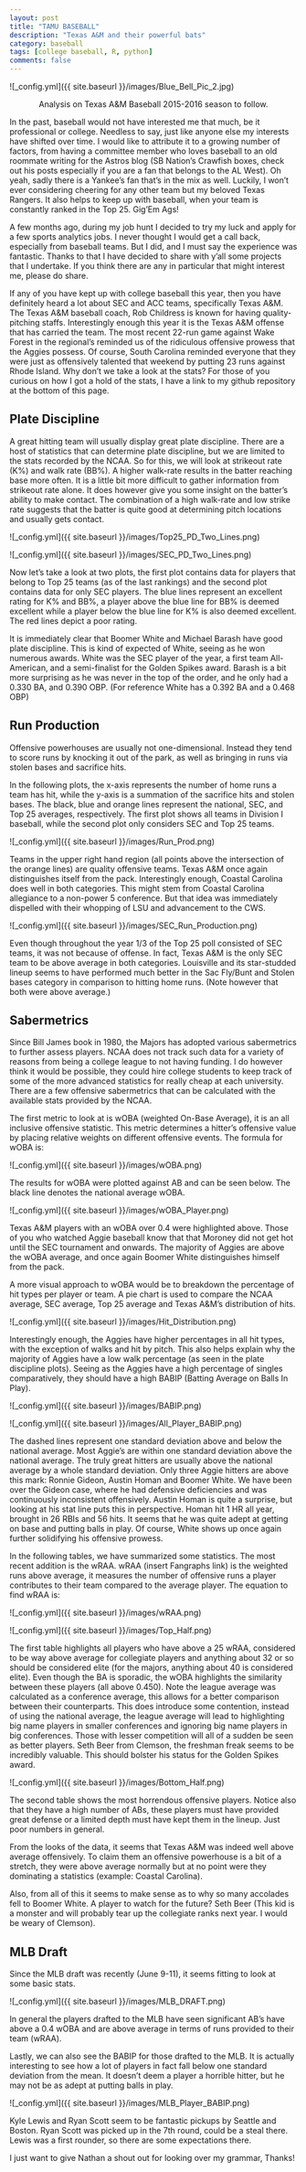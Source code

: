 ```yaml
---
layout: post
title: "TAMU BASEBALL"
description: "Texas A&M and their powerful bats"
category: baseball
tags: [college baseball, R, python]
comments: false
---
```


![_config.yml]({{ site.baseurl }}/images/Blue_Bell_Pic_2.jpg)

<center> Analysis on Texas A&M Baseball 2015-2016 season to follow. </center>

In the past, baseball would not have interested me that much, be it professional or college. Needless to say, just like anyone else my interests have shifted over time. I would like to attribute it to a growing number of factors, from having a committee member who loves baseball to an old roommate writing for the Astros blog (SB Nation’s Crawfish boxes, check out his posts especially if you are a fan that belongs to the AL West).  Oh yeah, sadly there is a Yankee’s fan that’s in the mix as well. Luckily, I won’t ever considering cheering for any other team but my beloved Texas Rangers. It also helps to keep up with baseball, when your team is constantly ranked in the Top 25. Gig’Em Ags!

A few months ago, during my job hunt I decided to try my luck and apply for a few sports analytics jobs. I never thought I would get a call back, especially from baseball teams. But I did, and I must say the experience was fantastic. Thanks to that I have decided to share with y’all some projects that I undertake.  If you think there are any in particular that might interest me, please do share. 

If any of you have kept up with college baseball this year, then you have definitely heard a lot about SEC and ACC teams, specifically Texas A&M. The Texas A&M baseball coach, Rob Childress is known for having quality-pitching staffs. Interestingly enough this year it is the Texas A&M offense that has carried the team. The most recent 22-run game against Wake Forest in the regional’s reminded us of the ridiculous offensive prowess that the Aggies possess. Of course, South Carolina reminded everyone that they were just as offensively talented that weekend by putting 23 runs against Rhode Island. Why don’t we take a look at the stats? For those of you curious on how I got a hold of the stats, I have a link to my github repository at the bottom of this page.


## Plate Discipline 

A great hitting team will usually display great plate discipline. There are a host of statistics that can determine plate discipline, but we are limited to the stats recorded by the NCAA. So for this, we will look at strikeout rate (K%) and walk rate (BB%). A higher walk-rate results in the batter reaching base more often. It is a little bit more difficult to gather information from strikeout rate alone. It does however give you some insight on the batter’s ability to make contact. The combination of a high walk-rate and low strike rate suggests that the batter is quite good at determining pitch locations and usually gets contact. 

![_config.yml]({{ site.baseurl }}/images/Top25_PD_Two_Lines.png)

![_config.yml]({{ site.baseurl }}/images/SEC_PD_Two_Lines.png)

Now let’s take a look at two plots, the first plot contains data for players that belong to Top 25 teams (as of the last rankings) and the second plot contains data for only SEC players. The blue lines represent an excellent rating for K% and BB%, a player above the blue line for BB% is deemed excellent while a player below the blue line for K% is also deemed excellent. The red lines depict a poor rating. 

It is immediately clear that Boomer White and Michael Barash have good plate discipline. This is kind of expected of White, seeing as he won numerous awards. White was the SEC player of the year, a first team All-American, and a semi-finalist for the Golden Spikes award. Barash is a bit more surprising as he was never in the top of the order, and he only had a 0.330 BA, and 0.390 OBP. (For reference White has a 0.392 BA and a 0.468 OBP)

## Run Production 

Offensive powerhouses are usually not one-dimensional. Instead they tend to score runs by knocking it out of the park, as well as bringing in runs via stolen bases and sacrifice hits. 

In the following plots, the x-axis represents the number of home runs a team has hit, while the y-axis is a summation of the sacrifice hits and stolen bases. The black, blue and orange lines represent the national, SEC, and Top 25 averages, respectively. The first plot shows all teams in Division I baseball, while the second plot only considers SEC and Top 25 teams. 


![_config.yml]({{ site.baseurl }}/images/Run_Prod.png)

Teams in the upper right hand region (all points above the intersection of the orange lines) are quality offensive teams. Texas A&M once again distinguishes itself from the pack. Interestingly enough, Coastal Carolina does well in both categories. This might stem from Coastal Carolina allegiance to a non-power 5 conference. But that idea was immediately dispelled with their whopping of LSU and advancement to the CWS. 

![_config.yml]({{ site.baseurl }}/images/SEC_Run_Production.png)

Even though throughout the year 1/3 of the Top 25 poll consisted of SEC teams, it was not because of offense. In fact, Texas A&M is the only SEC team to be above average in both categories. Louisville and its star-studded lineup seems to have performed much better in the Sac Fly/Bunt and Stolen bases category in comparison to hitting home runs. (Note however that both were above average.)

## Sabermetrics 

Since Bill James book in 1980, the Majors has adopted various sabermetrics to further assess players. NCAA does not track such data for a variety of reasons from being a college league to not having funding. I do however think it would be possible, they could hire college students to keep track of some of the more advanced statistics for really cheap at each university. There are a few offensive sabermetrics that can be calculated with the available stats provided by the NCAA. 

The first metric to look at is wOBA (weighted On-Base Average), it is an all inclusive offensive statistic. This metric determines a hitter’s offensive value by placing relative weights on different offensive events. The formula for wOBA is: 

![_config.yml]({{ site.baseurl }}/images/wOBA.png)

The results for wOBA were plotted against AB and can be seen below. The black line denotes the national average wOBA.

![_config.yml]({{ site.baseurl }}/images/wOBA_Player.png)

Texas A&M players with an wOBA over 0.4 were highlighted above. Those of you who watched Aggie baseball know that that Moroney did not get hot until the SEC tournament and onwards. The majority of Aggies are above the wOBA average, and once again Boomer White distinguishes himself from the pack. 

A more visual approach to wOBA would be to breakdown the percentage of hit types per player or team. A pie chart is used to compare the NCAA average, SEC average, Top 25 average and Texas A&M’s distribution of hits. 

![_config.yml]({{ site.baseurl }}/images/Hit_Distribution.png)

Interestingly enough, the Aggies have higher percentages in all hit types, with the exception of walks and hit by pitch. This also helps explain why the majority of Aggies have a low walk percentage (as seen in the plate discipline plots). Seeing as the Aggies have a high percentage of singles comparatively, they should have a high BABIP (Batting Average on Balls In Play). 

![_config.yml]({{ site.baseurl }}/images/BABIP.png)

![_config.yml]({{ site.baseurl }}/images/All_Player_BABIP.png)

The dashed lines represent one standard deviation above and below the national average. Most Aggie’s are within one standard deviation above the national average. The truly great hitters are usually above the national average by a whole standard deviation. Only three Aggie hitters are above this mark: Ronnie Gideon, Austin Homan and Boomer White.  We have been over the Gideon case, where he had defensive deficiencies and was continuously inconsistent offensively. Austin Homan is quite a surprise, but looking at his stat line puts this in perspective. Homan hit 1 HR all year, brought in 26 RBIs and 56 hits. It seems that he was quite adept at getting on base and putting balls in play. Of course, White shows up once again further solidifying his offensive prowess. 

In the following tables, we have summarized some statistics. The most recent addition is the wRAA. wRAA (insert Fangraphs link) is the weighted runs above average, it measures the number of offensive runs a player contributes to their team compared to the average player. The equation to find wRAA is: 

![_config.yml]({{ site.baseurl }}/images/wRAA.png)

![_config.yml]({{ site.baseurl }}/images/Top_Half.png)

The first table highlights all players who have above a 25 wRAA, considered to be way above average for collegiate players and anything about 32 or so should be considered elite (for the majors, anything about 40 is considered elite). Even though the BA is sporadic, the wOBA highlights the similarity between these players (all above 0.450). Note the league average was calculated as a conference average, this allows for a better comparison between their counterparts. This does introduce some contention, instead of using the national average, the league average will lead to highlighting big name players in smaller conferences and ignoring big name players in big conferences. Those with lesser competition will all of a sudden be seen as better players.  Seth Beer from Clemson, the freshman freak seems to be incredibly valuable.  This should bolster his status for the Golden Spikes award. 

![_config.yml]({{ site.baseurl }}/images/Bottom_Half.png)

The second table shows the most horrendous offensive players. Notice also that they have a high number of ABs, these players must have provided great defense or a limited depth must have kept them in the lineup. Just poor numbers in general.

From the looks of the data, it seems that Texas A&M was indeed well above average offensively. To claim them an offensive powerhouse is a bit of a stretch, they were above average normally but at no point were they dominating a statistics (example: Coastal Carolina). 

Also, from all of this it seems to make sense as to why so many accolades fell to Boomer White. A player to watch for the future? Seth Beer (This kid is a monster and will probably tear up the collegiate ranks next year. I would be weary of Clemson). 

## MLB Draft

Since the MLB draft was recently (June 9-11), it seems fitting to look at some basic stats.

![_config.yml]({{ site.baseurl }}/images/MLB_DRAFT.png)

In general the players drafted to the MLB have seen significant AB’s have above a 0.4 wOBA and are above average in terms of runs provided to their team (wRAA). 

Lastly, we can also see the BABIP for those drafted to the MLB. It is actually interesting to see how a lot of players in fact fall below one standard deviation from the mean. It doesn’t deem a player a horrible hitter, but he may not be as adept at putting balls in play. 

![_config.yml]({{ site.baseurl }}/images/MLB_Player_BABIP.png)

Kyle Lewis and Ryan Scott seem to be fantastic pickups by Seattle and Boston. Ryan Scott was picked up in the 7th round, could be a steal there. Lewis was a first rounder, so there are some expectations there. 

I just want to give Nathan a shout out for looking over my grammar, Thanks!